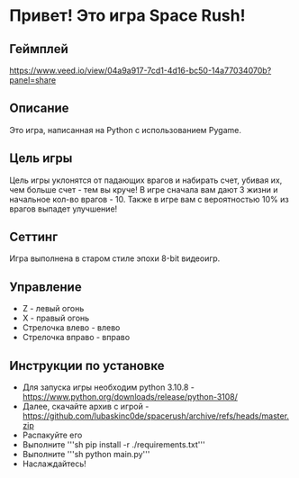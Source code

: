 # Привет! Это игра Space Rush!

## Геймплей

https://www.veed.io/view/04a9a917-7cd1-4d16-bc50-14a77034070b?panel=share

## Описание
Это игра, написанная на Python с использованием Pygame.

## Цель игры
Цель игры уклонятся от падающих врагов и набирать счет, убивая их,
чем больше счет - тем вы круче! В игре сначала вам дают 3 жизни и начальное кол-во врагов - 10.
Также в игре вам с вероятностью 10% из врагов выпадет улучшение!

## Сеттинг
Игра выполнена в старом стиле эпохи 8-bit видеоигр.

## Управление

- Z - левый огонь
- X - правый огонь
- Стрелочка влево - влево
- Стрелочка вправо - вправо

## Инструкции по установке

- Для запуска игры необходим python 3.10.8 - https://www.python.org/downloads/release/python-3108/
- Далее, скачайте архив с игрой - https://github.com/lubaskinc0de/spacerush/archive/refs/heads/master.zip
- Распакуйте его
- Выполните '''sh pip install -r ./requirements.txt'''
- Выполните '''sh python main.py'''
- Наслаждайтесь!